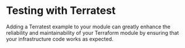 # Testing with Terratest

Adding a Terratest example to your module can greatly enhance the reliability and maintainability of your Terraform module by ensuring that your infrastructure code works as expected.
